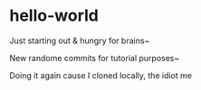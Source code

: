 # hello-world
Just starting out
& hungry for brains~

New randome commits for tutorial purposes~

Doing it again cause I cloned locally, the idiot me